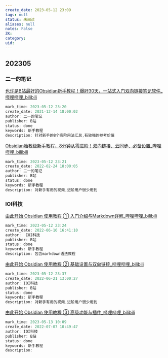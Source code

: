 ```yaml
---
create_date: 2023-05-12 23:09
tags: null
status: 未阅读 
aliases: null
notes: False
ZK: 
category: 
uid: 
---
```


## 202305

### 二一的笔记

[也许是B站最好的Obsidian新手教程！爆肝30天，一站式入门双向链接笔记软件_哔哩哔哩_bilibili](https://www.bilibili.com/video/BV18a411r7mt/?spm_id_from=333.999.0.0&vd_source=0e30673b55c5c5beeb0619a112151137)

``` js
mark_time: 2023-05-12 23:20
create_date: 2021-12-14 18:00:02
author: 二一的笔记
publisher: B站
status: done 
keywords: 新手教程
description: 针对新手的8个高阶用法汇总,有较强的参考价值
```

[Obsidian胎教级新手教程，8分钟从零进阶！双向链接、云同步、必备设置_哔哩哔哩_bilibili](https://www.bilibili.com/video/BV1nR4y157kd/?spm_id_from=333.999.0.0&vd_source=0e30673b55c5c5beeb0619a112151137)

``` js
mark_time: 2023-05-12 23:21
create_date: 2022-02-24 18:00:05
author: 二一的笔记
publisher: B站
status: done 
keywords: 新手教程
description: 对新手有用的视频,进阶用户很少用到
```

### IOI科技


[由此开始 Obsidian 使用教程 ① 入门介绍与Markdown详解_哔哩哔哩_bilibili](https://www.bilibili.com/video/BV19a411s7R9/?spm_id_from=333.999.0.0&vd_source=0e30673b55c5c5beeb0619a112151137)

``` js
mark_time: 2023-05-12 23:24
create_date: 2022-06-16 16:41:10
author:  IOI科技
publisher: B站
status: done
keywords: 新手教程
description: 包含markdown语法教程
```

[由此开始 Obsidian 使用教程 ② 基础设置与双向链接_哔哩哔哩_bilibili](https://www.bilibili.com/video/BV1Tf4y1f7pp/?spm_id_from=333.788&vd_source=0e30673b55c5c5beeb0619a112151137)

``` js
mark_time: 2023-05-12 23:37
create_date: 2022-06-21 13:00:27
author: IOI科技
publisher: B站
status: done 
keywords: 新手教程
description: 对新手有用的视频,进阶用户很少用到
```

[由此开始 Obsidian 使用教程 ③ 高级功能与插件_哔哩哔哩_bilibili](https://www.bilibili.com/video/BV1DB4y1H7G7/?spm_id_from=333.788&vd_source=0e30673b55c5c5beeb0619a112151137)

``` js
mark_time: 2023-05-13 10:09
create_date: 2022-07-07 10:49:47
author: IOI科技
publisher: B站
status: done 
keywords: 新手教程
description: 
```

